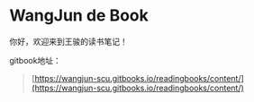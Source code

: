 # WangJun de Book

你好，欢迎来到王骏的读书笔记！

gitbook地址：

> [https://wangjun-scu.gitbooks.io/readingbooks/content/](https://wangjun-scu.gitbooks.io/readingbooks/content/)



